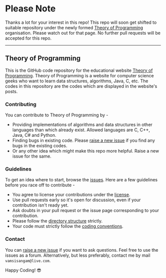 # Please Note

Thanks a lot for your interest in this repo! This repo will soon get shifted to suitable repository under the newly formed [Theory of Programming](https://github.com/TheoryOfProgramming/) organisation. Please watch out for that page. No further pull requests will be accepted for this repo.

---
Theory of Programming
----
This is the GitHub code repository for the educational website [Theory of Programming](http://theoryofprogramming.com/). Theory of Programming is a website for computer science geeks who want to learn data structures, algorithms, Java, C, etc. The codes in this repository are the codes which are displayed in the website's posts.

### Contributing
You can contribute to Theory of Programming by -
* Providing implementations of algorithms and data structures in other languages than which already exist. Allowed languages are C, C++, Java, C# and Python.
* Finding bugs in existing code. Please [raise a new issue](https://github.com/VamsiSangam/theoryofprogramming/issues/new) if you find any bugs in the existing codes.
* Or any other idea which might make this repo more helpful. Raise a new issue for the same.

### Guidelines
To get an idea where to start, browse the [issues](https://github.com/VamsiSangam/theoryofprogramming/issues). Here are a few guidelines before you race off to contribute -
* You agree to license your contributions under the [license](https://github.com/VamsiSangam/theoryofprogramming/blob/master/LICENSE).
* Use pull requests early so it's open for discussion, even if your contribution isn't ready yet.
* Ask doubts in your pull request or the issue page corresponding to your contribution.
* Please follow the [directory structure](https://github.com/VamsiSangam/theoryofprogramming/blob/master/STRUCTURE.md) strictly.
* Your code must strictly follow the [coding conventions](https://github.com/VamsiSangam/theoryofprogramming/blob/master/CONVENTIONS.md).

### Contact
You can [raise a new issue](https://github.com/VamsiSangam/theoryofprogramming/issues/new) if you want to ask questions. Feel free to use the issues as a forum. Alternatively, but less preferably, contact me by mail ```vamsisangam@live.com```.

Happy Coding! :sunglasses:
